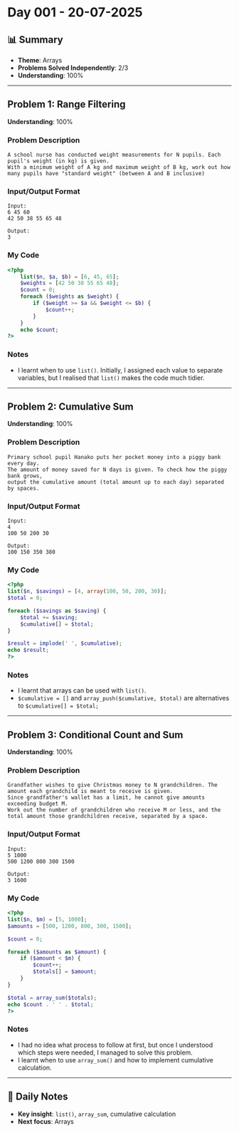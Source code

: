 # Day 001 - 20-07-2025

## 📊 Summary
- **Theme**: Arrays
- **Problems Solved Independently**: 2/3
- **Understanding**: 100%

---

## Problem 1: Range Filtering
**Understanding**: 100%

### Problem Description
```
A school nurse has conducted weight measurements for N pupils. Each pupil's weight (in kg) is given.
With a minimum weight of A kg and maximum weight of B kg, work out how many pupils have "standard weight" (between A and B inclusive)
```

### Input/Output Format
```
Input:
6 45 60
42 50 38 55 65 48

Output:
3
```

### My Code
```php
<?php
	list($n, $a, $b) = [6, 45, 65];
	$weights = [42 50 38 55 65 48];
	$count = 0;
	foreach ($weights as $weight) {
		if ($weight >= $a && $weight <= $b) {
			$count++;
		}
	}
	echo $count;
?>
```

### Notes
- I learnt when to use `list()`. Initially, I assigned each value to separate variables, but I realised that `list()` makes the code much tidier.

---

## Problem 2: Cumulative Sum
**Understanding**: 100%

### Problem Description
```
Primary school pupil Hanako puts her pocket money into a piggy bank every day.
The amount of money saved for N days is given. To check how the piggy bank grows,
output the cumulative amount (total amount up to each day) separated by spaces.
```

### Input/Output Format
```
Input:
4
100 50 200 30

Output:
100 150 350 380
```

### My Code
```php
<?php
list($n, $savings) = [4, array(100, 50, 200, 30)];
$total = 0;

foreach ($savings as $saving) {
    $total += $saving;
    $cumulative[] = $total; 
}

$result = implode(' ', $cumulative);
echo $result;
?>
```

### Notes
- I learnt that arrays can be used with `list()`.
- `$cumulative = []` and `array_push($cumulative, $total)` are alternatives to `$cumulative[] = $total;`

---

## Problem 3: Conditional Count and Sum
**Understanding**: 100%

### Problem Description
```
Grandfather wishes to give Christmas money to N grandchildren. The amount each grandchild is meant to receive is given.
Since grandfather's wallet has a limit, he cannot give amounts exceeding budget M.
Work out the number of grandchildren who receive M or less, and the total amount those grandchildren receive, separated by a space.
```

### Input/Output Format
```
Input:
5 1000
500 1200 800 300 1500

Output:
3 1600
```

### My Code
```php
<?php
list($n, $m) = [5, 1000];
$amounts = [500, 1200, 800, 300, 1500];

$count = 0;

foreach ($amounts as $amount) {
    if ($amount < $m) {
        $count++;
        $totals[] = $amount;
    }
}

$total = array_sum($totals);
echo $count . ' ' . $total;
?>
```

### Notes
- I had no idea what process to follow at first, but once I understood which steps were needed, I managed to solve this problem.
- I learnt when to use `array_sum()` and how to implement cumulative calculation.

---

## 📝 Daily Notes
- **Key insight**: `list()`, `array_sum`, cumulative calculation
- **Next focus**: Arrays